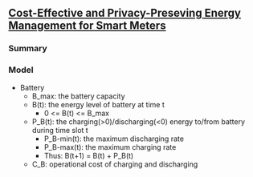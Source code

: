 ## [Cost-Effective and Privacy-Preseving Energy Management for Smart Meters](http://ieeexplore.ieee.org/xpls/abs_all.jsp?arnumber=6876215)


### Summary


### Model
- Battery
  - B_max: the battery capacity
  - B(t): the energy level of battery at time t
    - 0 <= B(t) <= B_max
  - P_B(t): the charging(>0)/discharging(<0) energy to/from battery during time slot t
    - P_B-min(t): the maximum discharging rate
    - P_B-max(t): the maximum charging rate
    - Thus: B(t+1) = B(t) + P_B(t)
  - C_B: operational cost of charging and discharging
